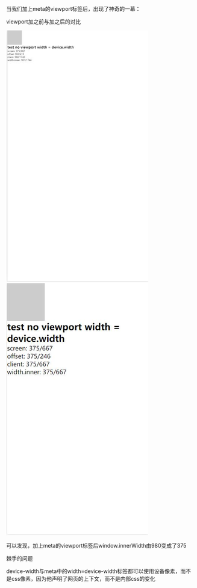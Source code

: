 当我们加上meta的viewport标签后，出现了神奇的一幕：

viewport加之前与加之后的对比

![](/assets/view1.jpg)![](/assets/view2.jpg)

可以发现，加上meta的viewport标签后window.innerWidth由980变成了375

棘手的问题

device-width与meta中的width=device-width标签都可以使用设备像素，而不是css像素，因为他声明了网页的上下文，而不是内部css的变化

